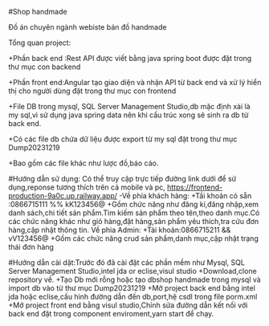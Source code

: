 #Shop handmade

Đồ án chuyên ngành webiste bán đồ handmade 

Tổng quan project:

+Phần back end :Rest API được viết bằng java spring boot được đặt trong thư mục con backend

+Phần front end:Angular tạo giao diện và nhận API từ back end và xử lý hiển thị cho người dùng đặt trong thư mục con frontend

+File DB trong mysql, SQL Server Management Studio,db mặc định xài là my sql,vì sử dụng java spring data nên khi cấu trúc xong sẽ sinh ra db từ back end.

+Có các file db chứa dữ liệu được export từ my sql đặt trong thư mục Dump20231219

+Bao gồm các file khác như lược đồ,báo cáo.

#Hướng dẫn sử dụng:
Có thể truy cập trực tiếp đường link dưới để sử dụng,reponse tương thích trên cả mobile và pc,
https://frontend-production-9a0c.up.railway.app/
-Về phía khách hàng:
+Tầi khoản có sẵn :0866715111 %% kK123456@
+Gồm chức năng như đăng kí,đăng nhập,xem danh sách,chi tiết sản phẩm.Tìm kiếm sản phẩm theo tên,theo danh mục.Có các chức năng khác như giỏ hàng,đặt hàng,sản phẩm yêu thích,tra cứu đơn hàng,cập nhật thông tin.
Về phia Admin:
+Tài khoản:0866715211 && vV123456@
+Gồm các chức năng crud sản phẩm,danh mục,cập nhật trạng thái đơn hàng

#Hướng dẫn cài dặt:Trước đó đã cài đặt các phần mềm như Mysql, SQL Server Management Studio,intel jda or eclise,visul studio
+Download,clone repository về.
+Tạo Db mới rỗng hoặc tạo dbshop handmade trong mysql và import db vào từ thư mục Dump20231219
+Mở project back end bằng intel jda hoặc eclise,cấu hình đường dẫn đến db,port,hệ csdl trong file porm.xml
+Mở project front end bằng visul studio,Chỉnh sửa đường dẫn kết nối với back end đặt trong component enviroment,yarn start để chạy.

